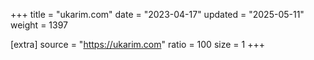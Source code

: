 +++
title = "ukarim.com"
date = "2023-04-17"
updated = "2025-05-11"
weight = 1397

[extra]
source = "https://ukarim.com"
ratio = 100
size = 1
+++

